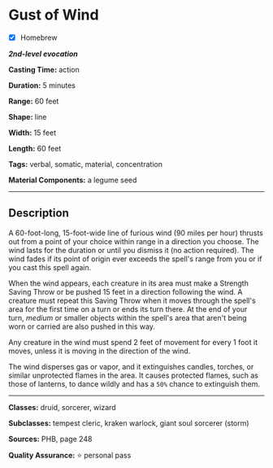 # Gust of Wind

- [x] Homebrew

***2nd-level evocation***

**Casting Time:** action

**Duration:** 5 minutes

**Range:** 60 feet

**Shape:** line

**Width:** 15 feet

**Length:** 60 feet

**Tags:** verbal, somatic, material, concentration

**Material Components:** a legume seed

---

## Description
A 60-foot-long, 15-foot-wide line of furious wind (90 miles per hour) thrusts out from a point of your choice within range in a direction you choose.
The wind lasts for the duration or until you dismiss it (no action required).
The wind fades if its point of origin ever exceeds the spell's range from you or if you cast this spell again.

When the wind appears, each creature in its area must make a Strength Saving Throw or be pushed 15 feet in a direction following the wind.
A creature must repeat this Saving Throw when it moves through the spell's area for the first time on a turn or ends its turn there.
At the end of your turn, *medium* or smaller objects within the spell's area that aren't being worn or carried are also pushed in this way.

Any creature in the wind must spend 2 feet of movement for every 1 foot it moves, unless it is moving in the direction of the wind.

The wind disperses gas or vapor, and it extinguishes candles, torches, or similar unprotected flames in the area.
It causes protected flames, such as those of lanterns, to dance wildly and has a `50%` chance to extinguish them.

---

**Classes:** druid, sorcerer, wizard

**Subclasses:** tempest cleric, kraken warlock, giant soul sorcerer (storm)

**Sources:** PHB, page 248

**Quality Assurance:** :star: personal pass
